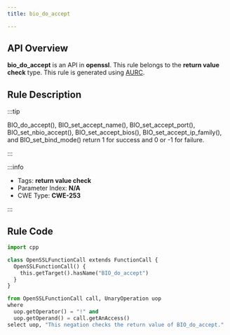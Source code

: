 ```yaml
---
title: bio_do_accept

---
```



## API Overview
**bio_do_accept** is an API in **openssl**. This rule belongs to the **return value check** type. This rule is generated using [AURC](../../tools/AURC).
## Rule Description

:::tip

BIO_do_accept(), BIO_set_accept_name(), BIO_set_accept_port(), BIO_set_nbio_accept(), BIO_set_accept_bios(), BIO_set_accept_ip_family(), and BIO_set_bind_mode() return 1 for success and 0 or -1 for failure.

:::

:::info

- Tags: **return value check**
- Parameter Index: **N/A**
- CWE Type: **CWE-253**

:::

## Rule Code
```python
import cpp

class OpenSSLFunctionCall extends FunctionCall {
  OpenSSLFunctionCall() {
    this.getTarget().hasName("BIO_do_accept")
  }
}

from OpenSSLFunctionCall call, UnaryOperation uop
where
  uop.getOperator() = "!" and
  uop.getOperand() = call.getAnAccess()
select uop, "This negation checks the return value of BIO_do_accept."
```